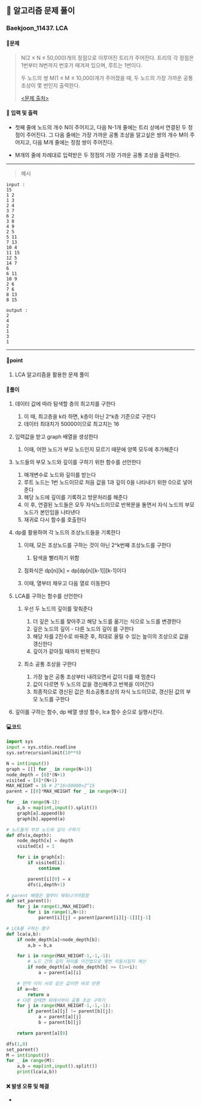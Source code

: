 ## 🐌 알고리즘 문제 풀이

### Baekjoon_11437. LCA

#### 📒문제

> N(2 ≤ N ≤ 50,000)개의 정점으로 이루어진 트리가 주어진다. 트리의 각 정점은 1번부터 N번까지 번호가 매겨져 있으며, 루트는 1번이다.
>
> 두 노드의 쌍 M(1 ≤ M ≤ 10,000)개가 주어졌을 때, 두 노드의 가장 가까운 공통 조상이 몇 번인지 출력한다.
>
> [<문제 출처>](https://www.acmicpc.net/problem/11437)



#### :pushpin: 입력 및 출력

- 첫째 줄에 노드의 개수 N이 주어지고, 다음 N-1개 줄에는 트리 상에서 연결된 두 정점이 주어진다. 그 다음 줄에는 가장 가까운 공통 조상을 알고싶은 쌍의 개수 M이 주어지고, 다음 M개 줄에는 정점 쌍이 주어진다.

- M개의 줄에 차례대로 입력받은 두 정점의 가장 가까운 공통 조상을 출력한다.



---

> 예시

```
input :
15
1 2
1 3
2 4
3 7
6 2
3 8
4 9
2 5
5 11
7 13
10 4
11 15
12 5
14 7
6
6 11
10 9
2 6
7 6
8 13
8 15

output :
2
4
2
1
3
1
```

----




#### 🚀point

1. LCA 알고리즘을 활용한 문제 풀이



#### 🔎풀이

1.  데이터 값에 따라 탐색할 층의 최고치를 구한다
    1.  이 때, 최고층을 k라 하면, k층이 아닌 2^k층 기준으로 구한다
    1.  데이터 최대치가 50000이므로 최고치는 16

1.  입력값을 받고 graph 배열을 생성한다
    1.  이때, 어떤 노드가 부모 노드인지 모르기 때문에 양쪽 모두에 추가해준다

1.  노드들의 부모 노드와 깊이를 구하기 위한 함수를 선언한다
    1.  매개변수로 노드와 깊이를 받는다
    1.  루트 노드는 1번 노드이므로 처음 값을 1과 깊이 0을 나타내기 위한 0으로 넣어준다
    1.  해당 노드에 깊이를 기록하고 방문처리를 해준다
    1.  이 후, 연결된 노드들은 모두 자식노드이므로 반복문을 돌면서 자식 노드의 부모노드가 본인임을 나타낸다
    1.  재귀로 다시 함수를 호출한다

1.  dp를 활용하여 각 노드의 조상노드들을 기록한다
    1.  이때, 모든 조상노드를 구하는 것이 아닌 2^k번째 조상노드를 구한다
        1.  탐색을 빨리하기 위함

    1.  점화식은 dp[n]\[k] = dp[dp[n]\[k-1]]\[k-1]이다
    1.  이때, 열부터 채우고 다음 열로 이동한다

1.  LCA를 구하는 함수를 선언한다
    1.  우선 두 노드의 깊이를 맞춰준다
        1.  더 깊은 노드를 찾아주고 해당 노드를 옮기는 식으로 노드를 변경한다
        1.  깊은 노드의 깊이 - 다른 노드의 깊이 를 구한다
        1.  해당 차를 2진수로 바꿔준 후, 최대로 올릴 수 있는 높이의 조상으로 값을 갱신한다
        1.  깊이가 같아질 때까지 반복한다

    1.  최소 공통 조상을 구한다
        1.  가장 높은 공통 조상부터 내려오면서 값이 다를 때 멈춘다
        1.  값이 다르면 두 노드의 값을 갱신해주고 반복을 이어간다
        1.  최종적으로 갱신된 값은 최소공통조상의 자식 노드이므로, 갱신된 값의 부모 노드를 구한다

1.  깊이를 구하는 함수, dp 배열 생성 함수, lca 함수 순으로 실행시킨다.



#### 💻코드

```python
import sys
input = sys.stdin.readline
sys.setrecursionlimit(10**9)

N = int(input())
graph = [[] for _ in range(N+1)]
node_depth = [0]*(N+1)
visited = [0]*(N+1)
MAX_HEIGHT = 16 # 2^16>50000>2^15
parent = [[0]*MAX_HEIGHT for _ in range(N+1)]

for _ in range(N-1):
    a,b = map(int,input().split())
    graph[a].append(b)
    graph[b].append(a)

# 노드들의 부모 노드와 깊이 구하기
def dfs(x,depth):
    node_depth[x] = depth
    visited[x] = 1

    for i in graph[x]:
        if visited[i]:
            continue

        parent[i][0] = x
        dfs(i,depth+1)

# parent 배열은 열부터 채워나가야함함
def set_parent():
    for j in range(1,MAX_HEIGHT):
        for i in range(1,N+1):
            parent[i][j] = parent[parent[i][j-1]][j-1]

# LCA를 구하는 함수
def lca(a,b):
    if node_depth[a]<node_depth[b]:
        a,b = b,a

    for i in range(MAX_HEIGHT-1,-1,-1):
        # 노드 간의 깊이 차이를 이진법으로 몇번 이동시킬지 계산
        if node_depth[a]-node_depth[b] >= (1<<i):
            a = parent[a][i]

    # 만약 이미 서로 같은 값이면 바로 반환
    if a==b:
        return a
    # 다른 상태면 위에서부터 공통 조상 구하기
    for j in range(MAX_HEIGHT-1,-1,-1):
        if parent[a][j] != parent[b][j]:
            a = parent[a][j]
            b = parent[b][j]

    return parent[a][0]

dfs(1,0)
set_parent()
M = int(input())
for _ in range(M):
    a,b = map(int,input().split())
    print(lca(a,b))
```



#### ❌ 발생 오류 및 해결

- 
